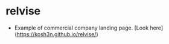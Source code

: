 # relvise

- Example of commercial company landing page. [Look here] (https://kosh3n.github.io/relvise/)

